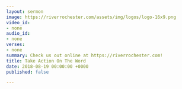 ```yaml
---
layout: sermon
image: https://riverrochester.com/assets/img/logos/logo-16x9.png
video_id:
- none
audio_id:
- none
verses:
- none
summary: Check us out online at https://riverrochester.com!
title: Take Action On The Word
date: 2018-08-19 00:00:00 +0000
published: false

---
```

